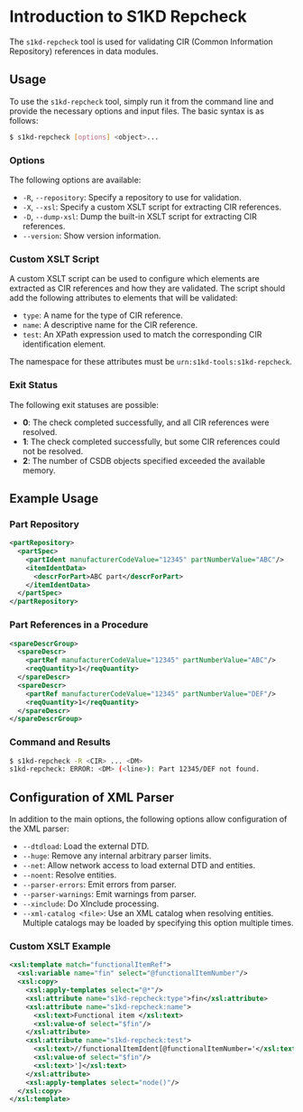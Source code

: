 # Introduction to S1KD Repcheck
The `s1kd-repcheck` tool is used for validating CIR (Common Information Repository) references in data modules.

## Usage
To use the `s1kd-repcheck` tool, simply run it from the command line and provide the necessary options and input files. The basic syntax is as follows:
```bash
$ s1kd-repcheck [options] <object>...
```
### Options

The following options are available:

* `-R`, `--repository`: Specify a repository to use for validation.
* `-X`, `--xsl`: Specify a custom XSLT script for extracting CIR references.
* `-D`, `--dump-xsl`: Dump the built-in XSLT script for extracting CIR references.
* `--version`: Show version information.

### Custom XSLT Script
A custom XSLT script can be used to configure which elements are extracted as CIR references and how they are validated. The script should add the following attributes to elements that will be validated:

* `type`: A name for the type of CIR reference.
* `name`: A descriptive name for the CIR reference.
* `test`: An XPath expression used to match the corresponding CIR identification element.

The namespace for these attributes must be `urn:s1kd-tools:s1kd-repcheck`.

### Exit Status
The following exit statuses are possible:

* **0**: The check completed successfully, and all CIR references were resolved.
* **1**: The check completed successfully, but some CIR references could not be resolved.
* **2**: The number of CSDB objects specified exceeded the available memory.

## Example Usage

### Part Repository
```xml
<partRepository>
  <partSpec>
    <partIdent manufacturerCodeValue="12345" partNumberValue="ABC"/>
    <itemIdentData>
      <descrForPart>ABC part</descrForPart>
    </itemIdentData>
  </partSpec>
</partRepository>
```
### Part References in a Procedure
```xml
<spareDescrGroup>
  <spareDescr>
    <partRef manufacturerCodeValue="12345" partNumberValue="ABC"/>
    <reqQuantity>1</reqQuantity>
  </spareDescr>
  <spareDescr>
    <partRef manufacturerCodeValue="12345" partNumberValue="DEF"/>
    <reqQuantity>1</reqQuantity>
  </spareDescr>
</spareDescrGroup>
```
### Command and Results
```bash
$ s1kd-repcheck -R <CIR> ... <DM>
s1kd-repcheck: ERROR: <DM> (<line>): Part 12345/DEF not found.
```
## Configuration of XML Parser

In addition to the main options, the following options allow configuration of the XML parser:

* `--dtdload`: Load the external DTD.
* `--huge`: Remove any internal arbitrary parser limits.
* `--net`: Allow network access to load external DTD and entities.
* `--noent`: Resolve entities.
* `--parser-errors`: Emit errors from parser.
* `--parser-warnings`: Emit warnings from parser.
* `--xinclude`: Do XInclude processing.
* `--xml-catalog <file>`: Use an XML catalog when resolving entities. Multiple catalogs may be loaded by specifying this option multiple times.

### Custom XSLT Example
```xml
<xsl:template match="functionalItemRef">
  <xsl:variable name="fin" select="@functionalItemNumber"/>
  <xsl:copy>
    <xsl:apply-templates select="@*"/>
    <xsl:attribute name="s1kd-repcheck:type">fin</xsl:attribute>
    <xsl:attribute name="s1kd-repcheck:name">
      <xsl:text>Functional item </xsl:text>
      <xsl:value-of select="$fin"/>
    </xsl:attribute>
    <xsl:attribute name="s1kd-repcheck:test">
      <xsl:text>//functionalItemIdent[@functionalItemNumber='</xsl:text>
      <xsl:value-of select="$fin"/>
      <xsl:text>']</xsl:text>
    </xsl:attribute>
    <xsl:apply-templates select="node()"/>
  </xsl:copy>
</xsl:template>
```